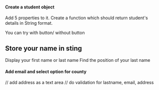 #### Create a student object 

Add 5 properties to it. Create a function which should return student's details in String format.

You can try with button/ without button

## Store your name in sting
Display your first name or last name
Find the position of your last name

#### Add email and select option for county

// add address as a text area
// do validation for lastname, email, address
